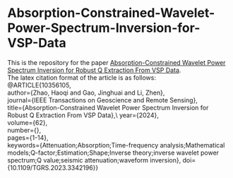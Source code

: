 # Absorption-Constrained-Wavelet-Power-Spectrum-Inversion-for-VSP-Data
This is the repository for the paper [Absorption-Constrained Wavelet Power Spectrum Inversion for Robust Q Extraction From VSP Data](https://doi.org/10.1109/TGRS.2023.3342196).\
The latex citation format of the article is as follows:\
@ARTICLE{10356105,\
  author={Zhao, Haoqi and Gao, Jinghuai and Li, Zhen},\
  journal={IEEE Transactions on Geoscience and Remote Sensing},\
  title={Absorption-Constrained Wavelet Power Spectrum Inversion for Robust Q Extraction From VSP Data},\ 
  year={2024},\
  volume={62},\
  number={},\
  pages={1-14},\
  keywords={Attenuation;Absorption;Time-frequency analysis;Mathematical models;Q-factor;Estimation;Shape;Inverse theory;inverse wavelet power spectrum;Q value;seismic attenuation;waveform inversion},
  doi={10.1109/TGRS.2023.3342196}}
